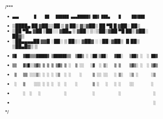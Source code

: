/***
 *     ▄▄▄       █    ██   ██████ ▄▄▄█████▓ ██▓ ███▄    █     ██▓███       
 *    ▒████▄     ██  ▓██▒▒██    ▒ ▓  ██▒ ▓▒▓██▒ ██ ▀█   █    ▓██░  ██▒     
 *    ▒██  ▀█▄  ▓██  ▒██░░ ▓██▄   ▒ ▓██░ ▒░▒██▒▓██  ▀█ ██▒   ▓██░ ██▓▒     
 *    ░██▄▄▄▄██ ▓▓█  ░██░  ▒   ██▒░ ▓██▓ ░ ░██░▓██▒  ▐▌██▒   ▒██▄█▓▒ ▒     
 *     ▓█   ▓██▒▒▒█████▓ ▒██████▒▒  ▒██▒ ░ ░██░▒██░   ▓██░   ▒██▒ ░  ░ ██▓ 
 *     ▒▒   ▓▒█░░▒▓▒ ▒ ▒ ▒ ▒▓▒ ▒ ░  ▒ ░░   ░▓  ░ ▒░   ▒ ▒    ▒▓▒░ ░  ░ ▒▓▒ 
 *      ▒   ▒▒ ░░░▒░ ░ ░ ░ ░▒  ░ ░    ░     ▒ ░░ ░░   ░ ▒░   ░▒ ░      ░▒  
 *      ░   ▒    ░░░ ░ ░ ░  ░  ░    ░       ▒ ░   ░   ░ ░    ░░        ░   
 *          ░  ░   ░           ░            ░           ░               ░  
 *                                                                      ░  
 */  
                                                                                  
